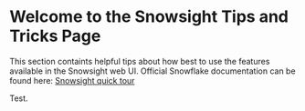 # Welcome to the Snowsight Tips and Tricks Page

This section containts helpful tips about how best to use the features available in the Snowsight web UI. Official Snowflake documentation can be found here: [Snowsight quick tour](https://docs.snowflake.com/en/user-guide/ui-snowsight-quick-tour)

Test.
